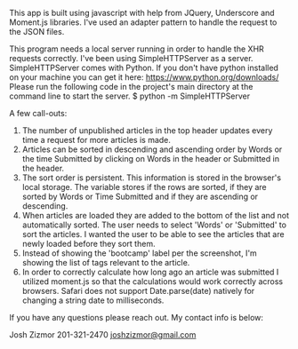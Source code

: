 This app is built using javascript with help from JQuery, Underscore and Moment.js libraries. I've used an adapter pattern to handle the request to the JSON files.

This program needs a local server running in order to handle the XHR requests correctly. I've been using SimpleHTTPServer as a server. SimpleHTTPServer comes with Python. If you don't have python installed on your machine you can get it here: https://www.python.org/downloads/
Please run the following code in the project's main directory at the command line to start the server.
$ python -m SimpleHTTPServer

A few call-outs:
1. The number of unpublished articles in the top header updates every time a request for more articles is made.
2. Articles can be sorted in descending and ascending order by Words or the time Submitted by clicking on Words in the header or Submitted in the header.
3. The sort order is persistent. This information is stored in the browser's local storage. The variable stores if the rows are sorted, if they are sorted by Words or Time Submitted and if they are ascending or descending.
4. When articles are loaded they are added to the bottom of the list and not automatically sorted. The user needs to select 'Words' or 'Submitted' to sort the articles. I wanted the user to be able to see the articles that are newly loaded before they sort them.
5. Instead of showing the 'bootcamp' label per the screenshot, I'm showing the list of tags relevant to the article.
6. In order to correctly calculate how long ago an article was submitted I utilized moment.js so that the calculations would work correctly across browsers. Safari does not support Date.parse(date) natively for changing a string date to milliseconds.

If you have any questions please reach out. My contact info is below:

Josh Zizmor
201-321-2470
joshzizmor@gmail.com

